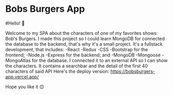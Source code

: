# Bobs Burgers App

#Hello! 👋

Welcome to my SPA about the characters of one of my favorites shows: Bob's Burgers. 
I made this project so I could learn MongoDB for connected the database to the backend, that's why it's a small project.
It's a fullstack development, that includes: 
-React 
-Redux 
-CSS 
-Bootstrap 
for the frontend; 
-Node.js 
-Express 
for the backend; 
and 
-MongoDB 
-Mongoose 
-MongoAtlas 
for the database. I connected it to an external API so I can show the characters. It contains a searchbar and the detail of the first 40 characters of said API
Here's the deploy version: https://bobsburgers-app.vercel.app/

Hope you like it 😊
